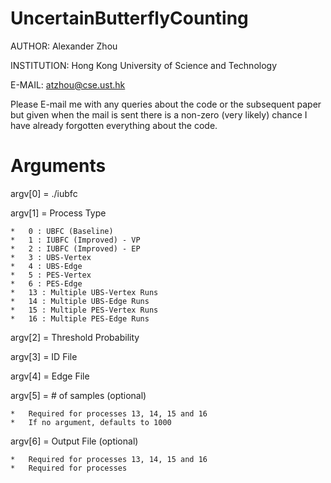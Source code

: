 # UncertainButterflyCounting

AUTHOR: Alexander Zhou

INSTITUTION: Hong Kong University of Science and Technology

E-MAIL: atzhou@cse.ust.hk

Please E-mail me with any queries about the code or the subsequent paper but given when the mail is sent there is a non-zero (very likely) chance I have already forgotten everything about the code.

# Arguments

argv[0] = ./iubfc

argv[1] = Process Type

	*	0 : UBFC (Baseline)
	*	1 : IUBFC (Improved) - VP
	*	2 : IUBFC (Improved) - EP
	*	3 : UBS-Vertex
	*	4 : UBS-Edge
	*	5 : PES-Vertex
	*	6 : PES-Edge
	*	13 : Multiple UBS-Vertex Runs
	*	14 : Multiple UBS-Edge Runs
	*	15 : Multiple PES-Vertex Runs
	*	16 : Multiple PES-Edge Runs

argv[2] = Threshold Probability

argv[3] = ID File

argv[4] = Edge File

argv[5] = # of samples (optional)

	*	Required for processes 13, 14, 15 and 16
	*	If no argument, defaults to 1000

argv[6] = Output File (optional)
	
	*	Required for processes 13, 14, 15 and 16
	*	Required for processes 